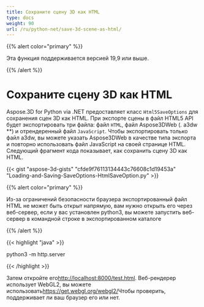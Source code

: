 ```yaml
---
title: Сохраните сцену 3D как HTML
type: docs
weight: 90
url: /ru/python-net/save-3d-scene-as-html/
---
```

{{% alert color="primary" %}} 

Эта функция поддерживается версией 19,9 или выше.

{{% /alert %}} 
#  **Сохраните сцену 3D как HTML**
Aspose.3D for Python via .NET предоставляет класс `Html5SaveOptions` для сохранения сцен 3D как HTML. При экспорте сцены в файл HTML5 API будет экспортировать три файла: файл `HTML`, файл Aspose3DWeb (*.* a3dw **) и отрендеренный файл `JavaScript`. Чтобы экспортировать только файл a3dw, вы можете указать Aspose3DWeb в качестве типа экспорта и повторно использовать файл JavaScript на своей странице HTML. Следующий фрагмент кода показывает, как сохранить сцену 3D как HTML.



{{< gist "aspose-3d-gists" "cfde9f76113134443c76608c1d19453a" "Loading-and-Saving-SaveOptions-HtmlSaveOption.py" >}}

{{% alert color="primary" %}} 

Из-за ограничений безопасности браузера экспортированный файл HTML не может быть открыт напрямую, вам нужно открыть его через веб-сервер, если у вас установлен python3, вы можете запустить веб-сервер в командной строке в экспортированном каталоге

{{% /alert %}} 

{{< highlight "java" >}}

 python3 -m http.server

{{< /highlight >}}

Затем откройте его<http://localhost:8000/test.html>. Веб-рендерер использует WebGL2, вы можете использовать<https://get.webgl.org/webgl2/>Чтобы проверить, поддерживает ли ваш браузер его или нет.



